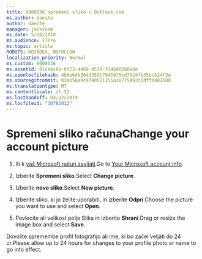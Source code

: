 ```yaml
---
title: 8000036 spremeni sliko v Outlook.com
ms.author: daeite
author: daeite
manager: jackiesm
ms.date: 5/16/2018
ms.audience: ITPro
ms.topic: article
ROBOTS: NOINDEX, NOFOLLOW
localization_priority: Normal
ms.custom: 8000036
ms.assetid: 81ce6c8b-6f73-4489-9539-f14680168a8e
ms.openlocfilehash: 4b8e64e364d359c7045875cd7924fb35ec524f3e
ms.sourcegitcommit: 03a156a9c9740521155a30775492c7dff0982588
ms.translationtype: MT
ms.contentlocale: sl-SI
ms.lasthandoff: 03/22/2019
ms.locfileid: "30782012"
---
```

# <a name="change-your-account-picture"></a><span data-ttu-id="35ad0-102">Spremeni sliko računa</span><span class="sxs-lookup"><span data-stu-id="35ad0-102">Change your account picture</span></span>

1. <span data-ttu-id="35ad0-103">Iti k [vaš Microsoft račun zavijati](https://go.microsoft.com/fwlink/p/?linkid=860841).</span><span class="sxs-lookup"><span data-stu-id="35ad0-103">Go to [Your Microsoft account info](https://go.microsoft.com/fwlink/p/?linkid=860841).</span></span>
    
2. <span data-ttu-id="35ad0-104">Izberite **Spremeni sliko**.</span><span class="sxs-lookup"><span data-stu-id="35ad0-104">Select **Change picture**.</span></span> 
    
3. <span data-ttu-id="35ad0-105">Izberite **novo sliko**.</span><span class="sxs-lookup"><span data-stu-id="35ad0-105">Select **New picture**.</span></span> 
    
4. <span data-ttu-id="35ad0-106">Izberite sliko, ki jo želite uporabiti, in izberite **Odpri**.</span><span class="sxs-lookup"><span data-stu-id="35ad0-106">Choose the picture you want to use and select **Open**.</span></span> 
    
5. <span data-ttu-id="35ad0-107">Povlecite ali velikost polje Slika in izberite **Shrani**.</span><span class="sxs-lookup"><span data-stu-id="35ad0-107">Drag or resize the image box and select **Save**.</span></span> 
    
<span data-ttu-id="35ad0-108">Dovolite spremembe profil fotografijo ali ime, ki bo začel veljati do 24 ur.</span><span class="sxs-lookup"><span data-stu-id="35ad0-108">Please allow up to 24 hours for changes to your profile photo or name to go into effect.</span></span>
  

